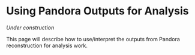 # Using Pandora Outputs for Analysis

*Under construction*

This page will describe how to use/interpret the outputs from Pandora reconstruction for analysis work.
